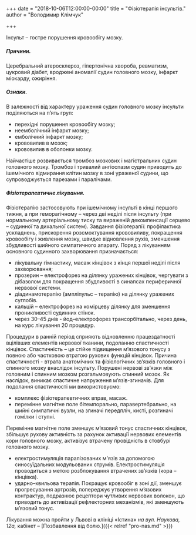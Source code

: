 +++
date = "2018-10-06T12:00:00-00:00"
title = "Фізіотерапія інсультів."
author = "Володимир Клімчук"

+++
 

Інсульт – гостре порушення кровообігу  мозку.

##### Причини.

 Церебральний атеросклероз, гіпертонічна хвороба, ревматизм, цукровий діабет, вроджені аномалії судин головного мозку, інфаркт міокарду, ожиріння.

##### Ознаки.
 
В залежності від характеру ураження судин головного мозку інсульти поділяються на п’ять груп:

 * перехідні порушення кровообігу  мозку;
 * неемболічний інфаркт мозку;
 * емболічний інфаркт мозку;
 * крововилив в мозок;
 * крововилив в оболонки мозку. 

Найчастіше розвивається тромбоз мозкових і магістральних судин головного мозку. Тромбоз і тривалий ангіоспазм судин приводить до ішемічного відмирання клітин мозку в зоні ураженої судини, що супроводжується парезами і паралічами.

##### Фізіотерапевтичне лікування.

 Фізіотерапію застосовують при ішемічному інсульті в кінці першого тижня, а при геморагічному – через дві неділі після інсульту (при нормальному артеріальному тиску та вираженій декомпенсації серцево – судинної та дихальної систем). Завдання фізіотерапії: профілактика ускладнень, прискорення розсмоктування крововиливу, покращення кровообігу і живлення мозку, швидке відновлення рухів, зменшення збудливості шийного симпатичного апарату. Поряд з лікуванням основного судинного захворювання призначається:
 
 *	лікувальну гімнастику, масаж кінцівок з кінця першої неділі після захворювання; 
 *	прозерин – електрофорез на ділянку уражених кінцівок, чергувати з дібазолом для покращення збудливості в синапсах периферичної нервової системи.
 *	діадинамотерапію (ампліпульс – терапію) на ділянку уражених суглобів.
 *	кальцій – електрофорез на комірцеву ділянку для зменшення проникливості судинних стінок.
 *	через 30–45 днів - йод–електрофорез трансорбітально, через день, на курс лікування 20 процедур.  
 
Процедури в ранній період сприяють відновленню працездатності вцілівших елементів нервової тканини, подоланню спастичності кінцівок. 
Спастичність – це стійке підвищення м’язового тонусу з повною або частковою втратою рухових функцій кінцівок. Причина спастичності - втрата анатомічних та  фізіологічних зв’язків головного і спинного мозку внаслідок інсульту. Порушені нервові зв’язки між головним і спинним мозком розгальмовують спинний мозок. Як наслідок, виникає спастичне напруження м’язів-згиначів.  Для подолання спастичності ми використовуємо:

 * комплекс фізіотерапевтичних вправ, масаж.
 * перемінне магнітне поле бітемпорально, паравертебрально, на шийні симпатичні вузли, на згиначі передпліч, кисті, розгиначі гомілки і ступні.
 
 Перемінне магнітне поле зменшує м’язовий тонус спастичних кінцівок, збільшує рухову активність за рахунок активації нервових елементів кори головного мозку, активізує втрачену провідність в стовбурі головного мозку.
 
 * eлектростимуляція паралізованих м'язів за допомогою синосуїдальних модульованих струмів. Електростимуляція проводиться з метою розблокування втрачених зв’язків (кора – кінцівка).
 * ударно–хвильова терапія. Покращує кровообіг в зоні дії, зменшує прогресування артрозів, попереджує утворення м’язових контрактур, подразнює рецептори чутливих нервових волокон, що приводить до активізації рефлекторних механізмів, які зменшують м’язовий тонус.
 
Лікування можна пройти у Львові в клініці «Істина» *на вул. Наукова, 12а,* кабінет – [Позбавлення від болю.]({{< relref "pro-nas.md" >}}) 



  
 



